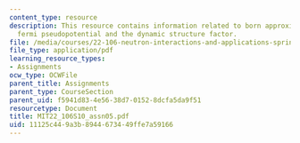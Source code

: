 ```yaml
---
content_type: resource
description: This resource contains information related to born approximation, the
  fermi pseudopotential and the dynamic structure factor.
file: /media/courses/22-106-neutron-interactions-and-applications-spring-2010/11125c449a3b8944673449ffe7a59166_MIT22_106S10_assn05.pdf
file_type: application/pdf
learning_resource_types:
- Assignments
ocw_type: OCWFile
parent_title: Assignments
parent_type: CourseSection
parent_uid: f5941d83-4e56-38d7-0152-8dcfa5da9f51
resourcetype: Document
title: MIT22_106S10_assn05.pdf
uid: 11125c44-9a3b-8944-6734-49ffe7a59166
---
```


